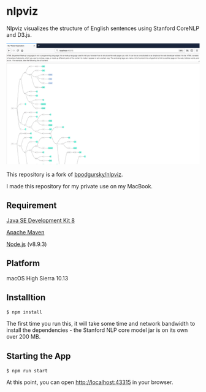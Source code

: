 # nlpviz

Nlpviz visualizes the structure of English sentences using Stanford CoreNLP and D3.js.

![image](screenshot/img.png)　　

This repository is a fork of [bpodgursky/nlpviz](https://github.com/bpodgursky/nlpviz).

I made this repository for my private use on my MacBook.

## Requirement

[Java SE Development Kit 8](http://www.oracle.com/technetwork/java/javase/downloads/jdk8-downloads-2133151.html)

[Apache Maven](https://maven.apache.org)

[Node.js](https://nodejs.org/en/) (v8.9.3)

## Platform

macOS High Sierra 10.13

## Installtion

```shell
$ npm install
```

The first time you run this, it will take some time and network bandwidth to install the dependencies - the Stanford NLP core model jar is on its own over 200 MB.

## Starting the App

```
$ npm run start
```

At this point, you can open [http://localhost:43315](http://localhost:43315) in your browser.
